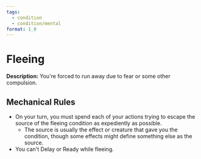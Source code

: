 ```yaml
---
tags:
  - condition
  - condition/mental
format: 1_0
---
```

# Fleeing

**Description:**  You're forced to run away due to fear or some other compulsion.

## Mechanical Rules

 - On your turn, you must spend each of your actions trying to escape the source of the fleeing condition as expediently as possible.
	 - The source is usually the effect or creature that gave you the condition, though some effects might define something else as the source.
 - You can't Delay or Ready while fleeing.